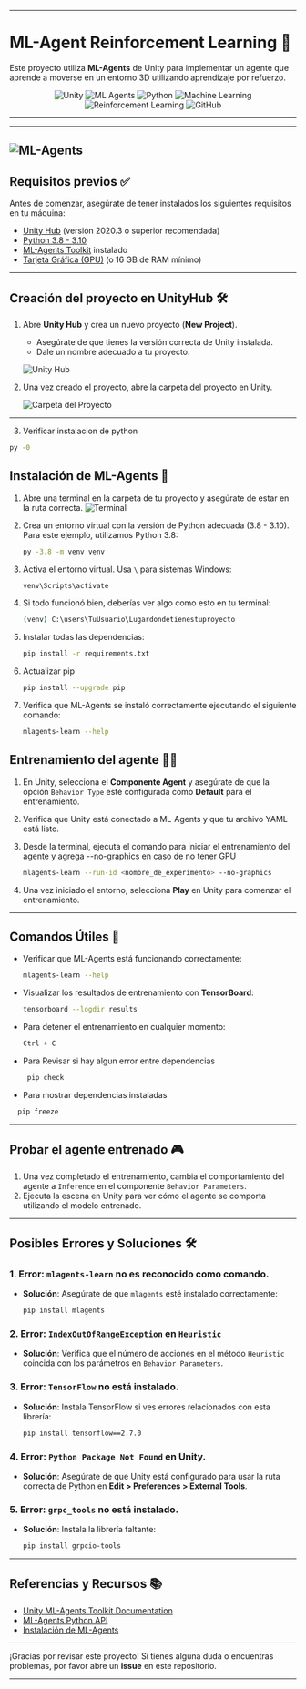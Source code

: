 
---

# **ML-Agent Reinforcement Learning** 🧠

Este proyecto utiliza **ML-Agents** de Unity para implementar un agente que aprende a moverse en un entorno 3D utilizando aprendizaje por refuerzo.
<p align="center"> <img src="https://img.shields.io/badge/Unity-000000?style=for-the-badge&logo=unity&logoColor=white" alt="Unity"> <img src="https://img.shields.io/badge/ML%20Agents-FFCA28?style=for-the-badge&logo=unity&logoColor=black" alt="ML Agents"> <img src="https://img.shields.io/badge/Python-3776AB?style=for-the-badge&logo=python&logoColor=white" alt="Python"> <img src="https://img.shields.io/badge/Machine%20Learning-FF8C00?style=for-the-badge" alt="Machine Learning"> <img src="https://img.shields.io/badge/Reinforcement%20Learning-007ACC?style=for-the-badge" alt="Reinforcement Learning"> <img src="https://img.shields.io/badge/GitHub-181717?style=for-the-badge&logo=github&logoColor=white" alt="GitHub"> </p>

---
---
![ML-Agents](https://github.com/user-attachments/assets/8d9ffc2a-573d-4fa9-bae1-f95fa1a29a25)
---

## **Requisitos previos** ✅

Antes de comenzar, asegúrate de tener instalados los siguientes requisitos en tu máquina:

- [Unity Hub](https://unity.com/download) (versión 2020.3 o superior recomendada)
- [Python 3.8 - 3.10](https://www.python.org/downloads/)
- [ML-Agents Toolkit](https://github.com/Unity-Technologies/ml-agents) instalado
- [Tarjeta Gráfica (GPU)](https://www.nvidia.com/en-us/geforce/graphics-cards/) (o 16 GB de RAM mínimo)
---

## **Creación del proyecto en UnityHub** 🛠️

1. Abre **Unity Hub** y crea un nuevo proyecto (**New Project**).
   - Asegúrate de que tienes la versión correcta de Unity instalada.
   - Dale un nombre adecuado a tu proyecto.
   
   ![Unity Hub](https://github.com/user-attachments/assets/2a956230-bdbd-4571-9d4d-de816bbb26c7)

2. Una vez creado el proyecto, abre la carpeta del proyecto en Unity.
   
   ![Carpeta del Proyecto](https://github.com/user-attachments/assets/94f83ce6-e5ec-4cf1-a305-6c76c81cb61e)

---

3. Verificar instalacion de python

```bash
py -0
```

## **Instalación de ML-Agents** 🤖

1. Abre una terminal en la carpeta de tu proyecto y asegúrate de estar en la ruta correcta.
   ![Terminal](https://github.com/user-attachments/assets/da46aa30-3556-41d1-aa4e-a4ec6eea34d4)

2. Crea un entorno virtual con la versión de Python adecuada (3.8 - 3.10). Para este ejemplo, utilizamos Python 3.8:
   ```bash
   py -3.8 -m venv venv
   ```

3. Activa el entorno virtual. Usa `\` para sistemas Windows:
   ```bash
   venv\Scripts\activate
   ```

4. Si todo funcionó bien, deberías ver algo como esto en tu terminal:
   ```bash
   (venv) C:\users\TuUsuario\Lugardondetienestuproyecto
   ```

5. Instalar todas las dependencias:
   ```bash
   pip install -r requirements.txt
   ```
6. Actualizar pip

   ```bash
   pip install --upgrade pip
   ```

7. Verifica que ML-Agents se instaló correctamente ejecutando el siguiente comando:

   ```bash
   mlagents-learn --help
   ```




## **Entrenamiento del agente** 🏋️‍♂️

1. En Unity, selecciona el **Componente Agent** y asegúrate de que la opción `Behavior Type` esté configurada como **Default** para el entrenamiento.
2. Verifica que Unity está conectado a ML-Agents y que tu archivo YAML está listo.

3. Desde la terminal, ejecuta el comando para iniciar el entrenamiento del agente y agrega --no-graphics en caso de no tener GPU
   ```bash
   mlagents-learn --run-id <nombre_de_experimento> --no-graphics
   ```

4. Una vez iniciado el entorno, selecciona **Play** en Unity para comenzar el entrenamiento.

---

## **Comandos Útiles** 🧰

- Verificar que ML-Agents está funcionando correctamente:
   ```bash
   mlagents-learn --help
   ```

- Visualizar los resultados de entrenamiento con **TensorBoard**:
   ```bash
   tensorboard --logdir results
   ```

- Para detener el entrenamiento en cualquier momento:
   ```bash
   Ctrl + C
   ```
- Para Revisar si hay algun error entre dependencias
  ```bash
   pip check
   ```
- Para mostrar dependencias instaladas
 ```bash
   pip freeze

   ```
---

## **Probar el agente entrenado** 🎮

1. Una vez completado el entrenamiento, cambia el comportamiento del agente a `Inference` en el componente `Behavior Parameters`.
2. Ejecuta la escena en Unity para ver cómo el agente se comporta utilizando el modelo entrenado.

---

## **Posibles Errores y Soluciones** 🛠️

### 1. **Error**: `mlagents-learn` no es reconocido como comando.
   - **Solución**: Asegúrate de que `mlagents` esté instalado correctamente:
     ```bash
     pip install mlagents
     ```

### 2. **Error**: `IndexOutOfRangeException` en `Heuristic`
   - **Solución**: Verifica que el número de acciones en el método `Heuristic` coincida con los parámetros en `Behavior Parameters`.

### 3. **Error**: `TensorFlow` no está instalado.
   - **Solución**: Instala TensorFlow si ves errores relacionados con esta librería:
     ```bash
     pip install tensorflow==2.7.0
     ```

### 4. **Error**: `Python Package Not Found` en Unity.
   - **Solución**: Asegúrate de que Unity está configurado para usar la ruta correcta de Python en **Edit > Preferences > External Tools**.

### 5. **Error**: `grpc_tools` no está instalado.
   - **Solución**: Instala la librería faltante:
     ```bash
     pip install grpcio-tools
     ```
---

## **Referencias y Recursos** 📚

- [Unity ML-Agents Toolkit Documentation](https://github.com/Unity-Technologies/ml-agents)
- [ML-Agents Python API](https://github.com/Unity-Technologies/ml-agents/tree/main/ml-agents)
- [Instalación de ML-Agents](https://github.com/Unity-Technologies/ml-agents/blob/main/docs/Installation.md)

---

¡Gracias por revisar este proyecto! Si tienes alguna duda o encuentras problemas, por favor abre un **issue** en este repositorio.

---
